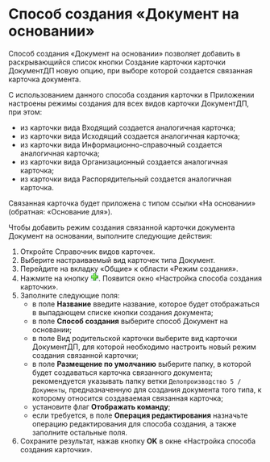 # Способ создания «Документ на основании»

Способ создания «Документ на основании» позволяет добавить в раскрывающийся список кнопки Создание карточки карточки ДокументДП новую опцию, при выборе которой создается связанная карточка документа. 

С использованием данного способа создания карточки в Приложении настроены режимы создания для всех видов карточки ДокументДП, при этом:

- из карточки вида Входящий создается аналогичная карточка;
- из карточки вида Исходящий создается аналогичная карточка;
- из карточки вида Информационно-справочный создается аналогичная карточка;
- из карточки вида Организационный создается аналогичная карточка;
- из карточки вида Распорядительный создается аналогичная карточка. 

Связанная карточка будет приложена с типом ссылки «На основании» (обратная: «Основание для»).

Чтобы добавить режим создания связанной карточки документа Документ на основании, выполните следующие действия:

1. Откройте Справочник видов карточек.
2. Выберите настраиваемый вид карточек типа Документ.
3. Перейдите на вкладку «Общие» к области «Режим создания».
4. Нажмите на кнопку ![](img/Buttons/plus_1.png). Появится окно «Настройка способа создания карточки».
5. Заполните следующие поля: 
   - в поле **Название** введите название, которое будет отображаться в выпадающем списке кнопки создания документа;
   - в поле **Способ создания** выберите способ Документ на основании;
   - в поле Вид родительской карточки выберите вид карточки ДокументДП, для которой необходимо настроить новый режим создания связанной карточки;
   - в поле **Размещение по умолчанию** выберите папку, в которой будет создаваться карточка связанного документа; рекомендуется указывать папку ветки `Делопроизводство 5 / Документы`, предназначенную для создания документа того типа, к которому относится создаваемая связанная карточка;
   - установите флаг **Отображать команду**;
   - если требуется, в поле **Операция редактирования** назначьте операцию редактирования для способа создания, а также заполните остальные поля.
6. Сохраните результат, нажав кнопку **OK** в окне «Настройка способа создания карточки». 